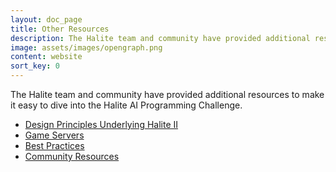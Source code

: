 ```yaml
---
layout: doc_page
title: Other Resources
description: The Halite team and community have provided additional resources to make it easy to dive into the Halite AI Programming Challenge.
image: assets/images/opengraph.png
content: website
sort_key: 0
---
```


The Halite team and community have provided additional resources to make it easy to dive into the Halite AI Programming Challenge.

- [Design Principles Underlying Halite II](design-principles-underlying-halite-II)
- [Game Servers](game-servers)
- [Best Practices](best-practices)
- [Community Resources](community-resources)
